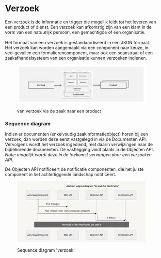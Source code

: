 # Verzoek

Een verzoek is de informatie en trigger die mogelijk leidt tot het leveren van een product of dienst. Een verzoek kan afkomstig zijn van een klant in de vorm van een natuurlijk persoon, een gemachtigde of een organisatie. \
\
Het formaat van een verzoek is gestandaardiseerd in een JSON formaat. Het verzoek kan worden aangemaakt via een component naar keuze, in veel gevallen een formulierencomponent, maar ook een scanstraat of een zaakafhandelsysteem van een organisatie kunnen verzoeken indienen.&#x20;

<figure><img src="../../../.gitbook/assets/Screenshot 2024-06-05 at 15.25.55.png" alt=""><figcaption><p>van verzoek via de zaak naar een product</p></figcaption></figure>

### Sequence diagram

Indien er documenten (enkelvoudig zaakinformatieobject) horen bij een verzoek, dan worden deze eerst vastgelegd in via de Documenten API. Vervolgens wordt het verzoek ingediend, met daarin verwijzingen naar de bijbehorende documenten. De vastlegging vindt plaats in de Objecten API. _Note: mogelijk wordt deze in de toekomst vervangen door een verzoeken API._

De Objecten API notificeert de notificatie componenten, die het juiste component in het achterliggende landschap notificeert.&#x20;

<figure><img src="../../../.gitbook/assets/Screenshot 2024-06-05 at 14.22.03.png" alt=""><figcaption><p>Sequence diagram 'verzoek'</p></figcaption></figure>
